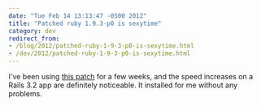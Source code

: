 ```yaml
---
date: "Tue Feb 14 13:13:47 -0500 2012"
title: "Patched ruby 1.9.3-p0 is sexytime"
category: dev
redirect_from:
- /blog/2012/patched-ruby-1-9-3-p0-is-sexytime.html
- /dev/2012/patched-ruby-1-9-3-p0-is-sexytime.html
---
```


I've been using [this patch][1] for a few weeks, and the speed increases on a
Rails 3.2 app are definitely noticeable. It installed for me without any
problems.

[1]: https://gist.github.com/1688857
